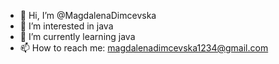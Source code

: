 - 👋 Hi, I’m @MagdalenaDimcevska
- 👀 I’m interested in java
- 🌱 I’m currently learning java
- 📫 How to reach me: magdalenadimcevska1234@gmail.com
